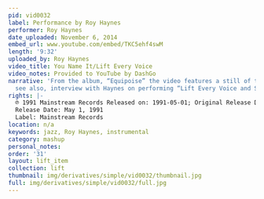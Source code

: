 ```yaml
---
pid: vid0032
label: Performance by Roy Haynes
performer: Roy Haynes
date_uploaded: November 6, 2014
embed_url: www.youtube.com/embed/TKC5ehf4swM
length: '9:32'
uploaded_by: Roy Haynes
video_title: You Name It/Lift Every Voice
video_notes: Provided to YouTube by DashGo
narrative: 'From the album, “Equipoise” the video features a still of the album cover;
  see also, interview with Haynes on performing “Lift Every Voice and Sing”: jazztimes.com/features/profiles/roy-haynes-force-of-nature/.'
rights: |-
  ℗ 1991 Mainstream Records Released on: 1991-05-01; Original Release Date: January 1, 1972
  Release Date: May 1, 1991
  Label: Mainstream Records
location: n/a
keywords: jazz, Roy Haynes, instrumental
category: mashup
personal_notes: 
order: '31'
layout: lift_item
collection: lift
thumbnail: img/derivatives/simple/vid0032/thumbnail.jpg
full: img/derivatives/simple/vid0032/full.jpg
---
```

